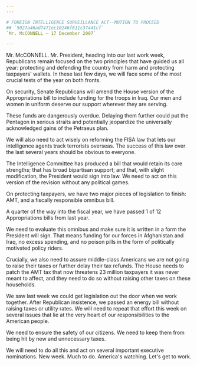 ```yaml
---
---

# FOREIGN INTELLIGENCE SURVEILLANCE ACT--MOTION TO PROCEED
## `5027a46ad7471ec10246f611c37441cf`
`Mr. McCONNELL — 17 December 2007`

---
```



Mr. McCONNELL. Mr. President, heading into our last work week, 
Republicans remain focused on the two principles that have guided us 
all year: protecting and defending the country from harm and protecting 
taxpayers' wallets. In these last few days, we will face some of the 
most crucial tests of the year on both fronts.

On security, Senate Republicans will amend the House version of the 
Appropriations bill to include funding for the troops in Iraq. Our men 
and women in uniform deserve our support wherever they are serving.

These funds are dangerously overdue. Delaying them further could put 
the Pentagon in serious straits and potentially jeopardize the 
universally acknowledged gains of the Petraeus plan.

We will also need to act wisely on reforming the FISA law that lets 
our intelligence agents track terrorists overseas. The success of this 
law over the last several years should be obvious to everyone.

The Intelligence Committee has produced a bill that would retain its 
core strengths; that has broad bipartisan support; and that, with 
slight modification, the President would sign into law. We need to act 
on this version of the revision without any political games.

On protecting taxpayers, we have two major pieces of legislation to 
finish: AMT, and a fiscally responsible omnibus bill.

A quarter of the way into the fiscal year, we have passed 1 of 12 
Appropriations bills from last year.

We need to evaluate this omnibus and make sure it is written in a 
form the President will sign. That means funding for our forces in 
Afghanistan and Iraq, no excess spending, and no poison pills in the 
form of politically motivated policy riders.

Crucially, we also need to assure middle-class Americans we are not 
going to raise their taxes or further delay their tax refunds. The 
House needs to patch the AMT tax that now threatens 23 million 
taxpayers it was never meant to affect, and they need to do so without 
raising other taxes on these households.

We saw last week we could get legislation out the door when we work 
together. After Republican insistence, we passed an energy bill without 
raising taxes or utility rates. We will need to repeat that effort this 
week on several issues that lie at the very heart of our 
responsibilities to the American people.

We need to ensure the safety of our citizens. We need to keep them 
from being hit by new and unnecessary taxes.

We will need to do all this and act on several important executive 
nominations. New week. Much to do. America's watching. Let's get to 
work.